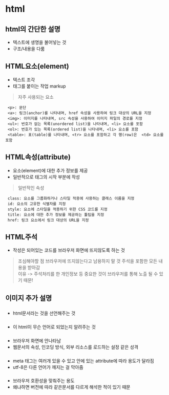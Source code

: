 # html 

## html의 간단한 설명
- 텍스트에 생명을 불어넣는 것
- 구조/내용을 다룸

## HTML요소(element)
  - 텍스트 조각
  - 태그를 붙이는 작업 markup
  
 > 자주 사용되는 요소

     <p>: 문단
     <a>: 링크(anchor)를 나타내며, href 속성을 사용하여 링크 대상의 URL을 지정
     <img>: 이미지를 나타내며, src 속성을 사용하여 이미지 파일의 경로를 지정
     <ul>: 번호가 없는 목록(unordered list)을 나타내며, <li> 요소를 포함
     <ol>: 번호가 있는 목록(ordered list)을 나타내며, <li> 요소를 포함
     <table>: 표(table)를 나타내며, <tr> 요소를 포함하고 각 행(row)은  <td> 요소를 포함
  
## HTML속성(attribute)
  - 요소(element)에 대한 추가 정보를 제공
  - 일반적으로 태그의 시작 부분에 작성

> 일반적인 속성

     class: 요소를 그룹화하거나 스타일 적용에 사용하는 클래스 이름을 지정
     id: 요소의 고유한 식별자를 지정
     style: 요소에 스타일을 적용하기 위한 CSS 코드를 지정
     title: 요소에 대한 추가 정보를 제공하는 툴팁을 지정
     href: 링크 요소에서 링크 대상의 URL을 지정

## HTML주석
  - 작성은 되어있는 코드를 브라우저 화면에 뜨지않도록 하는 것
 
> 조심해야할 점
     브라우저에 뜨지않는다고 남용하지 말 것
     주석을 포함한 모든 내용을 받아감   
     이유 -> 주석처리를 한 개인정보 등 중요한 것이 브라우저를 통해 노출 될 수 있기 때문!

## 이미지 추가 설명


### <!DOCTYPE html>
- html문서라는 것을 선언해주는 것

### <html lang="ko"> 
- 이 html이 무슨 언어로 되었는지 알려주는 것

### <head>
- 브라우저 화면에 안나타남
- 웹문서의 속성, 인코딩 방식, 외부 리소스를 로드하는 설정 같은 성격

### <meta charset="UTF-8">
- meta 태그는 여러개 있을 수 있고 안에 있는 attribute에 따라 용도가 달라짐
- utf-8은 다른 언어가 깨지는 걸 막아줌

### <meta http-equiv="X-UA-Compatible" content="IE=edge">
- 브라우저 호환성을 맞춰주는 용도
- 왜냐하면 버전에 따라 같은문서를 다르게 해석한 적이 있기 때문


